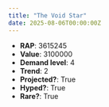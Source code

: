 ```yaml
---
title: "The Void Star"
date: 2025-08-06T00:00:00Z
---
```

- **RAP**: 3615245
- **Value**: 3100000
- **Demand level**: 4
- **Trend**: 2
- **Projected?**: True
- **Hyped?**: True
- **Rare?**: True
